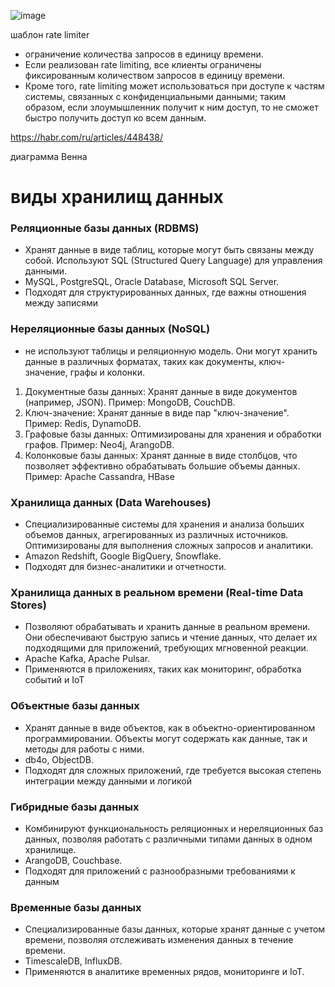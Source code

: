 ![image](https://github.com/user-attachments/assets/1d7e2c12-79ce-4dc1-b86a-395ec11a7cd2)

шаблон rate limiter
- ограничение количества запросов в единицу времени.
- Если реализован rate limiting, все клиенты ограничены фиксированным количеством запросов в единицу времени.
- Кроме того, rate limiting может использоваться при доступе к частям системы, связанных с конфиденциальными данными; таким образом, если злоумышленник получит к ним доступ, то не сможет быстро получить доступ ко всем данным.
  
https://habr.com/ru/articles/448438/

диаграмма Венна



# виды хранилищ данных

###  Реляционные базы данных (RDBMS)
- Хранят данные в виде таблиц, которые могут быть связаны между собой. Используют SQL (Structured Query Language) для управления данными.
- MySQL, PostgreSQL, Oracle Database, Microsoft SQL Server.
- Подходят для структурированных данных, где важны отношения между записями
  
### Нереляционные базы данных (NoSQL)
- не используют таблицы и реляционную модель. Они могут хранить данные в различных форматах, таких как документы, ключ-значение, графы и колонки.
1. Документные базы данных: Хранят данные в виде документов (например, JSON). Пример: MongoDB, CouchDB.
2. Ключ-значение: Хранят данные в виде пар "ключ-значение". Пример: Redis, DynamoDB.
3. Графовые базы данных: Оптимизированы для хранения и обработки графов. Пример: Neo4j, ArangoDB.
4. Колонковые базы данных: Хранят данные в виде столбцов, что позволяет эффективно обрабатывать большие объемы данных. Пример: Apache Cassandra, HBase
   
### Хранилища данных (Data Warehouses)
- Специализированные системы для хранения и анализа больших объемов данных, агрегированных из различных источников. Оптимизированы для выполнения сложных запросов и аналитики.
- Amazon Redshift, Google BigQuery, Snowflake.
- Подходят для бизнес-аналитики и отчетности.
  
### Хранилища данных в реальном времени (Real-time Data Stores)
- Позволяют обрабатывать и хранить данные в реальном времени. Они обеспечивают быструю запись и чтение данных, что делает их подходящими для приложений, требующих мгновенной реакции.
- Apache Kafka, Apache Pulsar.
- Применяются в приложениях, таких как мониторинг, обработка событий и IoT
  
### Объектные базы данных
- Хранят данные в виде объектов, как в объектно-ориентированном программировании. Объекты могут содержать как данные, так и методы для работы с ними.
- db4o, ObjectDB.
- Подходят для сложных приложений, где требуется высокая степень интеграции между данными и логикой
  
### Гибридные базы данных
- Комбинируют функциональность реляционных и нереляционных баз данных, позволяя работать с различными типами данных в одном хранилище.
- ArangoDB, Couchbase.
- Подходят для приложений с разнообразными требованиями к данным
  
### Временные базы данных
- Специализированные базы данных, которые хранят данные с учетом времени, позволяя отслеживать изменения данных в течение времени.
- TimescaleDB, InfluxDB.
- Применяются в аналитике временных рядов, мониторинге и IoT.
